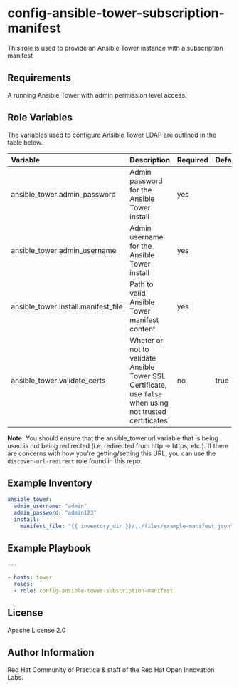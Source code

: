 config-ansible-tower-subscription-manifest
=========================

This role is used to provide an Ansible Tower instance with a subscription manifest

## Requirements

A running Ansible Tower with admin permission level access.


## Role Variables

The variables used to configure Ansible Tower LDAP are outlined in the table below.

| Variable | Description | Required | Defaults |
|:---------|:------------|:---------|:---------|
|ansible_tower.admin_password|Admin password for the Ansible Tower install|yes||
|ansible_tower.admin_username|Admin username for the Ansible Tower install|yes||
|ansible_tower.install.manifest_file|Path to valid Ansible Tower manifest content|yes||
|ansible_tower.validate_certs|Wheter or not to validate Ansible Tower SSL Certificate, use `false` when using not trusted certificates |no|true|

**Note:** You should ensure that the ansible_tower.url variable that is being used is not being redirected (i.e. redirected from http -> https, etc.). If there are concerns with how you're getting/setting this URL, you can use the `discover-url-redirect` role found in this repo.

## Example Inventory
```yaml
ansible_tower:
  admin_username: "admin"
  admin_password: "admin123"
  install:
    manifest_file: "{{ inventory_dir }}/../files/example-manifest.json"
```

## Example Playbook

```yaml
---

- hosts: tower
  roles:
  - role: config-ansible-tower-subscription-manifest
```


License
-------

Apache License 2.0


Author Information
------------------

Red Hat Community of Practice & staff of the Red Hat Open Innovation Labs.
